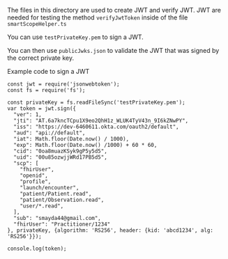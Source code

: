 The files in this directory are used to create JWT and verify JWT. JWT are needed for testing the method `verifyJwtToken` inside of the file `smartScopeHelper.ts`


You can use `testPrivateKey.pem` to sign a JWT.

You can then use `publicJwks.json` to validate the JWT that was signed by the correct private key.

Example code to sign a JWT


```
const jwt = require('jsonwebtoken');
const fs = require('fs');

const privateKey = fs.readFileSync('testPrivateKey.pem');
var token = jwt.sign({
  "ver": 1,
  "jti": "AT.6a7kncTCpu1X9eo2QhH1z_WLUK4TyV43n_9I6kZNwPY",
  "iss": "https://dev-6460611.okta.com/oauth2/default",
  "aud": "api://default",
  "iat": Math.floor(Date.now() / 1000),
  "exp": Math.floor(Date.now() /1000) + 60 * 60,
  "cid": "0oa8muazKSyk9gP5y5d5",
  "uid": "00u85ozwjjWRd17PB5d5",
  "scp": [
    "fhirUser",
    "openid",
    "profile",
    "launch/encounter",
    "patient/Patient.read",
    "patient/Observation.read",
    "user/*.read",
  ],
  "sub": "smayda44@gmail.com",
  "fhirUser": "Practitioner/1234"
}, privateKey, {algorithm: 'RS256', header: {kid: 'abcd1234', alg: 'RS256'}});

console.log(token);
```